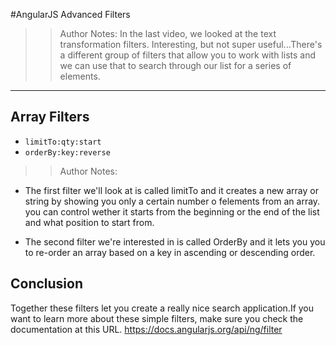 <!-- .slide: data-state="title" -->
#AngularJS
Advanced Filters

> > Author Notes:
In the last video, we looked at the text transformation filters. Interesting, but not super useful...There's a different group of filters that allow you to work with lists and we can use that to search through our list for a series of elements.

---

## Array Filters

- `limitTo:qty:start`
- `orderBy:key:reverse`

> > Author Notes:
- The first filter we'll look at is called limitTo and it creates a new array or string by showing you only a certain number o felements from an array. you can control wether it starts from the beginning or the end of the list and what position to start from.

- The second filter we're interested in is called OrderBy and it lets you  you to re-order an array based on a key in ascending or descending order.


## Conclusion
Together these filters let you create a really nice search application.If you want to learn more about these simple filters, make sure you check the documentation at this URL. https://docs.angularjs.org/api/ng/filter
